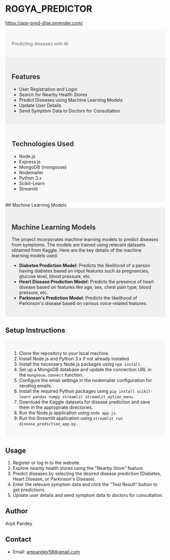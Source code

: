 # ROGYA_PREDICTOR
https://app-pred-dise.onrender.com/

<!-- HTML and CSS for Header -->
<div style="background-color: #F8F8F8; padding: 20px;">
  
  <p style="color: #666;">Predicting diseases with AI</p>
</div>

<!-- HTML and CSS for Features Section -->
<div style="background-color: #EFEFEF; padding: 20px;">
  <h2 style="color: #333;">Features</h2>
  <ul>
    <li>User Registration and Login</li>
    <li>Search for Nearby Health Stores</li>
    <li>Predict Diseases using Machine Learning Models</li>
    <li>Update User Details</li>
    <li>Send Symptom Data to Doctors for Consultation</li>
  </ul>
</div>

<!-- HTML and CSS for Technologies Section -->
<div style="background-color: #F8F8F8; padding: 20px;">
  <h2 style="color: #333;">Technologies Used</h2>
  <ul>
    <li>Node.js</li>
    <li>Express.js</li>
    <li>MongoDB (mongoose)</li>
    <li>Nodemailer</li>
    <li>Python 3.x</li>
    <li>Scikit-Learn</li>
    <li>Streamlit</li>
  </ul>
</div>
## Machine Learning Models

<div style="background-color: #EFEFEF; padding: 20px;">
  <h2 style="color: #333;">Machine Learning Models</h2>
  <p>The project incorporates machine learning models to predict diseases from symptoms. The models are trained using relevant datasets obtained from Kaggle. Here are the key details of the machine learning models used:</p>
  <ul>
    <li><strong>Diabetes Prediction Model:</strong> Predicts the likelihood of a person having diabetes based on input features such as pregnancies, glucose level, blood pressure, etc.</li>
    <li><strong>Heart Disease Prediction Model:</strong> Predicts the presence of heart disease based on features like age, sex, chest pain type, blood pressure, etc.</li>
    <li><strong>Parkinson's Prediction Model:</strong> Predicts the likelihood of Parkinson's disease based on various voice-related features.</li>
  </ul>
</div>

## Setup Instructions

<div style="background-color: #F8F8F8; padding: 20px;">
 
  <ol>
    <li>Clone the repository to your local machine.</li>
    <li>Install Node.js and Python 3.x if not already installed.</li>
    <li>Install the necessary Node.js packages using <code>npm install</code>.</li>
    <li>Set up a MongoDB database and update the connection URL in the <code>mongoose.connect</code> function.</li>
    <li>Configure the email settings in the nodemailer configuration for sending emails.</li>
    <li>Install the required Python packages using <code>pip install scikit-learn pandas numpy streamlit streamlit_option_menu</code>.</li>
    <li>Download the Kaggle datasets for disease prediction and save them in the appropriate directories.</li>
    <li>Run the Node.js application using <code>node app.js</code>.</li>
    <li>Run the Streamlit application using <code>streamlit run disease_prediction_app.py</code>.</li>
  </ol>
</div>

## Usage

1. Register or log in to the website.
2. Explore nearby health stores using the "Nearby Store" feature.
3. Predict diseases by selecting the desired disease prediction (Diabetes, Heart Disease, or Parkinson's Disease).
4. Enter the relevant symptom data and click the "Test Result" button to get predictions.
5. Update user details and send symptom data to doctors for consultation.




## Author

Arpit Pandey

## Contact


- Email: ampandey58@gmail.com
